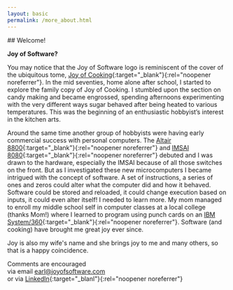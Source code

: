 ```yaml
---
layout: basic
permalink: /more_about.html
---
```

<p></p>
## Welcome!

**Joy of Software?**

You may notice that the Joy of Software logo is reminiscent of the cover of the ubiquitous tome, [Joy of Cooking](https://www.simonandschuster.com/p/joy-of-cooking){:target="_blank"}{:rel="noopener noreferrer"}. In the mid seventies, home alone after school, I started to explore the family copy of Joy of Cooking. I stumbled upon the section on candy making and became engrossed, spending afternoons experimenting with the very different ways sugar behaved after being heated to various temperatures. This was the beginning of an enthusiastic hobbyist’s interest in the kitchen arts.

Around the same time another group of hobbyists were having early commercial success with personal computers. The [Altair 8800](https://en.wikipedia.org/wiki/Altair_8800){:target="_blank"}{:rel="noopener noreferrer"} and [IMSAI 8080](https://en.wikipedia.org/wiki/IMSAI_8080){:target="_blank"}{:rel="noopener noreferrer"} debuted and I was drawn to the hardware, especially the IMSAI because of all those switches on the front. But as I investigated these new microcomputers I became intrigued with the concept of software. A set of instructions, a series of ones and zeros could alter what the computer did and how it behaved. Software could be stored and reloaded, it could change execution based on inputs, it could even alter itself! I needed to learn more. My mom managed to enroll my middle school self in computer classes at a local college (thanks Mom!) where I learned to program using punch cards on an [IBM System/360](https://en.wikipedia.org/wiki/IBM_System/360){:target="_blank"}{:rel="noopener noreferrer"}. Software (and cooking) have brought me great joy ever since.

Joy is also my wife's name and she brings joy to me and many others, so that is a happy coincidence. 

Comments are encouraged  
via email <earl@joyofsoftware.com>  
or
via [LinkedIn](https://linkedin.com/in/earlchen){:target="_blanl"}{:rel="noopener noreferrer"}

<p></p>
